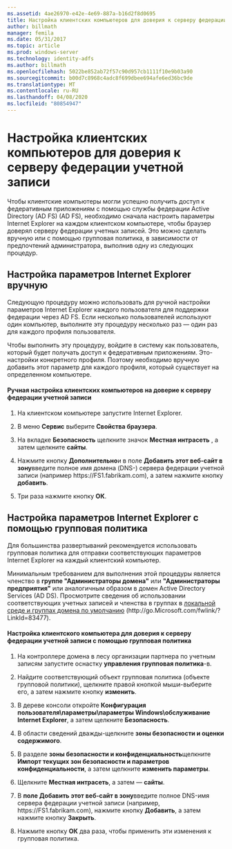 ```yaml
---
ms.assetid: 4ae26970-e42e-4e69-887a-b16d2f8d0695
title: Настройка клиентских компьютеров для доверия к серверу федерации учетной записи
author: billmath
manager: femila
ms.date: 05/31/2017
ms.topic: article
ms.prod: windows-server
ms.technology: identity-adfs
ms.author: billmath
ms.openlocfilehash: 5022be852ab72f57c90d957cb1111f10e9b03a90
ms.sourcegitcommit: b00d7c8968c4adc8f699dbee694afe6ed36bc9de
ms.translationtype: MT
ms.contentlocale: ru-RU
ms.lasthandoff: 04/08/2020
ms.locfileid: "80854947"
---
```

# <a name="configure-client-computers-to-trust-the-account-federation-server"></a>Настройка клиентских компьютеров для доверия к серверу федерации учетной записи

Чтобы клиентские компьютеры могли успешно получить доступ к федеративным приложениям с помощью службы федерации Active Directory (AD FS) \(AD FS\), необходимо сначала настроить параметры Internet Explorer на каждом клиентском компьютере, чтобы браузер доверял серверу федерации учетных записей. Это можно сделать вручную или с помощью групповая политика, в зависимости от предпочтений администратора, выполнив одну из следующих процедур.  
  
## <a name="configuring-internet-explorer-settings-manually"></a>Настройка параметров Internet Explorer вручную  
Следующую процедуру можно использовать для ручной настройки параметров Internet Explorer каждого пользователя для поддержки федерации через AD FS. Если несколько пользователей используют один компьютер, выполните эту процедуру несколько раз — один раз для каждого профиля пользователя.  
  
Чтобы выполнить эту процедуру, войдите в систему как пользователь, который будет получать доступ к федеративным приложениям. Это\-настройки конкретного профиля. Поэтому необходимо вручную добавить этот параметр для каждого профиля, который существует на определенном компьютере.  
  
#### <a name="to-manually-configure-client-computers-to-trust-the-account-federation-server"></a>Ручная настройка клиентских компьютеров на доверие к серверу федерации учетной записи  
  
1.  На клиентском компьютере запустите Internet Explorer.  
  
2.  В меню **Сервис** выберите **Свойства браузера**.  
  
3.  На вкладке **Безопасность** щелкните значок **Местная интрасеть** , а затем щелкните **сайты**.  
  
4.  Нажмите кнопку **Дополнительно**и в поле **Добавить этот веб-сайт в зону**введите полное имя домена \(DNS-\) сервера федерации учетной записи \(например https:\/\/FS1.fabrikam.com\), а затем нажмите кнопку **добавить**.  
  
5.  Три раза нажмите кнопку **ОК**.  
  
## <a name="configuring-internet-explorer-settings-by-using-grouppolicy"></a>Настройка параметров Internet Explorer с помощью групповая политика  
Для большинства развертываний рекомендуется использовать групповая политика для отправки соответствующих параметров Internet Explorer на каждый клиентский компьютер.  
  
Минимальным требованием для выполнения этой процедуры является членство в **группе "Администраторы домена"** или **"Администраторы предприятия"** или аналогичным образом в домен Active Directory Services \(AD DS\).  Просмотрите сведения об использовании соответствующих учетных записей и членства в группах в [локальной среде и группах домена по умолчанию](https://go.microsoft.com/fwlink/?LinkId=83477) \(http:\/\/go.Microsoft.com\/fwlink\/? LinkId\=83477\).   
  
#### <a name="to-configure-client-computers-to-trust-the-account-federation-server-by-using-grouppolicy"></a>Настройка клиентского компьютера для доверия к серверу федерации учетной записи с помощью групповая политика  
  
1.  На контроллере домена в лесу организации партнера по учетным записям запустите оснастку **управления групповая политика**\-в.  
  
2.  Найдите соответствующий объект групповая политика \(объекте групповой политики\), щелкните правой кнопкой мыши\-выберите его, а затем нажмите кнопку **изменить**.  
  
3.  В дереве консоли откройте **Конфигурация пользователя\\параметры\\параметры Windows\\обслуживание Internet Explorer**, а затем щелкните **Безопасность**.  
  
4.  В области сведений дважды\-щелкните **зоны безопасности и оценки содержимого**.  
  
5.  В разделе **зоны безопасности и конфиденциальность**щелкните **Импорт текущих зон безопасности и параметров конфиденциальности**, а затем щелкните **изменить параметры**.  
  
6.  Щелкните **Местная интрасеть**, а затем — **сайты**.  
  
7.  В **поле Добавить этот веб-сайт в зону**введите полное DNS-имя сервера федерации учетной записи \(например, https:\/\/FS1.fabrikam.com\), нажмите кнопку **Добавить**, а затем нажмите кнопку **Закрыть**.  
  
8.  Нажмите кнопку **ОК** два раза, чтобы применить эти изменения к групповая политика.  
  
